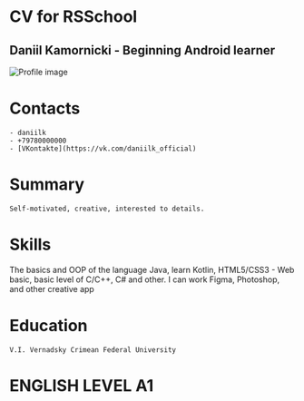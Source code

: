 # CV for RSSchool

## Daniil Kamornicki - Beginning Android learner

![Profile image](https://avatars.githubusercontent.com/u/17815329?s=60&v=4)

# Contacts

    - daniilk
    - +79780000000
    - [VKontakte](https://vk.com/daniilk_official)

# Summary
    Self-motivated, creative, interested to details.

# Skills
   The basics and OOP of the language Java, learn Kotlin, HTML5/CSS3 - Web basic, basic level of C/C++, C# and other. I can work Figma, Photoshop, and other creative app

# Education
    V.I. Vernadsky Crimean Federal University 

# ENGLISH LEVEL A1
   
